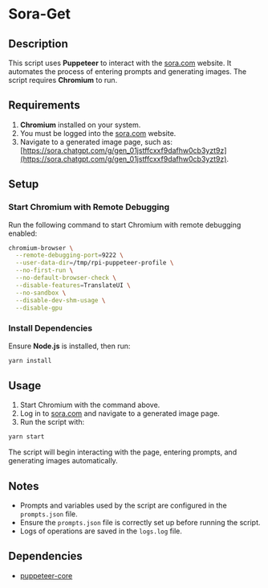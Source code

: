 # Sora-Get

## Description

This script uses **Puppeteer** to interact with the [sora.com](https://sora.com) website. It automates the process of entering prompts and generating images. The script requires **Chromium** to run.

## Requirements

1. **Chromium** installed on your system.
2. You must be logged into the [sora.com](https://sora.com) website.
3. Navigate to a generated image page, such as:  
   [https://sora.chatgpt.com/g/gen_01jstffcxxf9dafhw0cb3yzt9z](https://sora.chatgpt.com/g/gen_01jstffcxxf9dafhw0cb3yzt9z).

## Setup

### Start Chromium with Remote Debugging

Run the following command to start Chromium with remote debugging enabled:

```bash
chromium-browser \
  --remote-debugging-port=9222 \
  --user-data-dir=/tmp/rpi-puppeteer-profile \
  --no-first-run \
  --no-default-browser-check \
  --disable-features=TranslateUI \
  --no-sandbox \
  --disable-dev-shm-usage \
  --disable-gpu
```

### Install Dependencies

Ensure **Node.js** is installed, then run:

```bash
yarn install
```

## Usage

1. Start Chromium with the command above.
2. Log in to [sora.com](https://sora.com) and navigate to a generated image page.
3. Run the script with:

```bash
yarn start
```

The script will begin interacting with the page, entering prompts, and generating images automatically.

## Notes

- Prompts and variables used by the script are configured in the `prompts.json` file.
- Ensure the `prompts.json` file is correctly set up before running the script.
- Logs of operations are saved in the `logs.log` file.

## Dependencies

- [puppeteer-core](https://www.npmjs.com/package/puppeteer-core)
